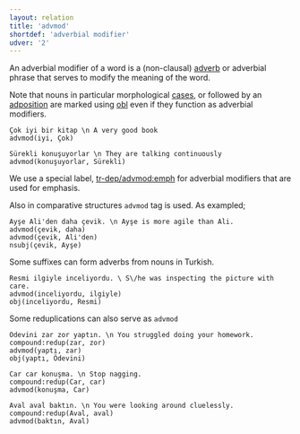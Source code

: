 ```yaml
---
layout: relation
title: 'advmod'
shortdef: 'adverbial modifier'
udver: '2'
---
```


An adverbial modifier of a word is a (non-clausal) [adverb](tr-pos/ADV)
or adverbial phrase that serves to modify the meaning of the word.

Note that nouns in particular morphological [cases](tr-feat/Case),
or followed by an [adposition](tr-pos/ADP) are marked
using [obl]() even if they function as adverbial modifiers.

~~~ sdparse
Çok iyi bir kitap \n A very good book
advmod(iyi, Çok)
~~~

~~~ sdparse
Sürekli konuşuyorlar \n They are talking continuously
advmod(konuşuyorlar, Sürekli)
~~~

We use a special label, [tr-dep/advmod:emph]() for adverbial modifiers that are used for emphasis.

Also in comparative structures ``advmod`` tag is used. As exampled;

~~~sdparse
Ayşe Ali'den daha çevik. \n Ayşe is more agile than Ali.
advmod(çevik, daha)
advmod(çevik, Ali'den)
nsubj(çevik, Ayşe)
~~~

Some suffixes can form adverbs from nouns in Turkish.

~~~sdparse
Resmi ilgiyle inceliyordu. \ S\/he was inspecting the picture with care.
advmod(inceliyordu, ilgiyle)
obj(inceliyordu, Resmi)
~~~

Some reduplications can also serve as ``advmod``

~~~sdparse
Ödevini zar zor yaptın. \n You struggled doing your homework.
compound:redup(zar, zor)
advmod(yaptı, zar)
obj(yaptı, Ödevini)
~~~

~~~sdparse
Car car konuşma. \n Stop nagging.
compound:redup(Car, car)
advmod(konuşma, Car)
~~~

~~~sdparse
Aval aval baktın. \n You were looking around cluelessly.
compound:redup(Aval, aval)
advmod(baktın, Aval)
~~~












